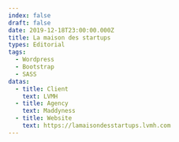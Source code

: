 ```yaml
---
index: false
draft: false
date: 2019-12-18T23:00:00.000Z
title: La maison des startups
types: Editorial
tags:
  - Wordpress
  - Bootstrap
  - SASS
datas:
  - title: Client
    text: LVMH
  - title: Agency
    text: Maddyness
  - title: Website
    text: https://lamaisondesstartups.lvmh.com
---
```

